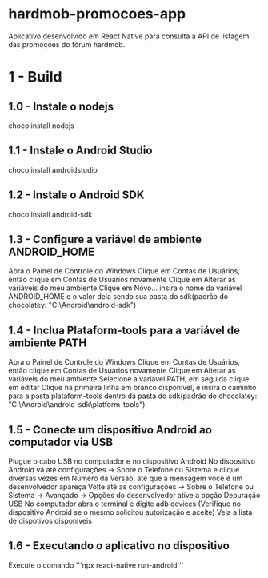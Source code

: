 # hardmob-promocoes-app
Aplicativo desenvolvido em React Native para consulta a API de listagem das promoções do fórum hardmob.

# 1 - Build
## 1.0 - Instale o nodejs
choco install nodejs
## 1.1 - Instale o Android Studio
choco install androidstudio
## 1.2 - Instale o Android SDK
choco install android-sdk
## 1.3 - Configure a variável de ambiente ANDROID_HOME
Abra o Painel de Controle do Windows
Clique em Contas de Usuários, então clique em Contas de Usuários novamente
Clique em Alterar as variáveis do meu ambiente
Clique em Novo... insira o nome da variável ANDROID_HOME e o valor dela sendo sua pasta do sdk(padrão do chocolatey: "C:\Android\android-sdk")
## 1.4 - Inclua Plataform-tools para a variável de ambiente PATH
Abra o Painel de Controle do Windows
Clique em Contas de Usuários, então clique em Contas de Usuários novamente
Clique em Alterar as variáveis do meu ambiente
Selecione a variável PATH, em seguida clique em editar
Clique na primeira linha em branco disponível, e insira o caminho para a pasta plataform-tools dentro da pasta do sdk(padrão do chocolatey: "C:\Android\android-sdk\platform-tools")
## 1.5 - Conecte um dispositivo Android ao computador via USB
Plugue o cabo USB no computador e no dispositivo Android
No dispositivo Android vá até configurações -> Sobre o Telefone ou Sistema e clique diversas vezes em Número da Versão, até que a mensagem você é um desenvolvedor apareça
Volte até as configurações -> Sobre o Telefone ou Sistema -> Avançado -> Opções do desenvolvedor ative a opção Depuração USB
No computador abra o terminal e digite adb devices (Verifique no dispositivo Android se o mesmo solicitou autorização e aceite)
Veja a lista de dispotivos disponíveis
## 1.6 - Executando o aplicativo no dispositivo
Execute o comando '''npx react-native run-android'''
